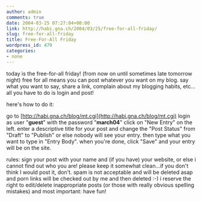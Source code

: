 ```yaml
---
author: admin
comments: true
date: 2004-03-25 07:27:04+00:00
link: http://habi.gna.ch/2004/03/25/free-for-all-friday/
slug: free-for-all-friday
title: Free-For-All Friday
wordpress_id: 479
categories:
- none
---
```


today is the free-for-all friday! (from now on until sometimes late tomorrow night)
free for all means you can post whatever you want on my blog.
say what you want to say, share a link, complain about my blogging habits, etc...
all you have to do is login and post!

here's how to do it:

go to [http://habi.gna.ch/blog/mt.cgi](http://habi.gna.ch/blog/mt.cgi)
login as user "**guest**" with the password "**march04**"
click on "New Entry" on the left.
enter a descriptive title for your post and change the "Post Status" from "Draft" to "Publish" or else nobody will see your entry.
then type what you want to type in "Entry Body".
when you're done, click "Save" and your entry will be on the site.

rules:
sign your post with your name and (if you have) your website, or else i cannot find out who you are!
please keep it somewhat clean...if you don't think I would post it, don't. spam is not acceptable and will be deleted asap and porn links will be checked out by me and then deleted :-)
i reserve the right to edit/delete inappropriate posts (or those with really obvious spelling mistakes)
and most important: have fun!
